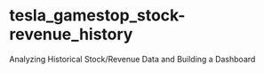 # tesla_gamestop_stock-revenue_history
Analyzing Historical Stock/Revenue Data and Building a Dashboard

